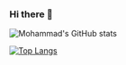 ### Hi there 👋

<!--
**mpaydar/mpaydar** is a ✨ _special_ ✨ repository because its `README.md` (this file) appears on your GitHub profile.

Here are some ideas to get you started:

- 🔭 I’m currently working on ...
- 🌱 I’m currently learning ...
- 👯 I’m looking to collaborate on ...
- 🤔 I’m looking for help with ...
- 💬 Ask me about ...
- 📫 How to reach me: ...
- 😄 Pronouns: ...
- ⚡ Fun fact: ...
-->





![Mohammad's GitHub stats](https://github-readme-stats.vercel.app/api?username=mpaydar&show_icons=true&theme=radical&show_icons=true)



[![Top Langs](https://github-readme-stats.vercel.app/api/top-langs/?username=mpaydar&layout=compact)](https://github.com/mpaydar/github-readme-stats)




